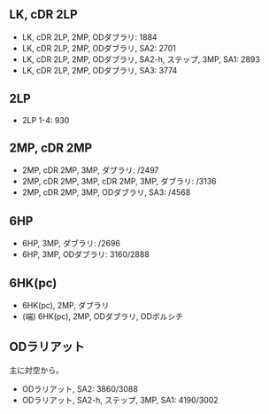 ## LK, cDR 2LP

- LK, cDR 2LP, 2MP, ODダブラリ: 1884
- LK, cDR 2LP, 2MP, ODダブラリ, SA2: 2701
- LK, cDR 2LP, 2MP, ODダブラリ, SA2-h, ステップ, 3MP, SA1: 2893
- LK, cDR 2LP, 2MP, ODダブラリ, SA3: 3774

## 2LP

- 2LP 1-4: 930

## 2MP, cDR 2MP

- 2MP, cDR 2MP, 3MP, ダブラリ: /2497
- 2MP, cDR 2MP, 3MP, cDR 2MP, 3MP, ダブラリ: /3136
- 2MP, cDR 2MP, 3MP, ODダブラリ, SA3: /4568

## 6HP

- 6HP, 3MP, ダブラリ: /2696
- 6HP, 3MP, ODダブラリ: 3160/2888

## 6HK(pc)

- 6HK(pc), 2MP, ダブラリ
- (端) 6HK(pc), 2MP, ODダブラリ, ODボルシチ

## ODラリアット

主に対空から。

- ODラリアット, SA2: 3860/3088
- ODラリアット, SA2-h, ステップ, 3MP, SA1: 4190/3002
